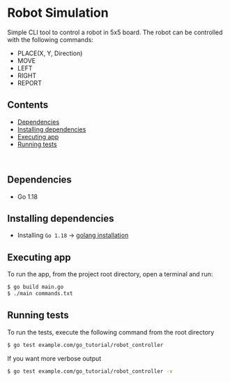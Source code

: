 # Robot Simulation
Simple CLI tool to control a robot in 5x5 board.
The robot can be controlled with the following commands:
- PLACE(X, Y, Direction)
- MOVE
- LEFT
- RIGHT
- REPORT


## Contents
- [Dependencies](#dependencies)
- [Installing dependencies](#installing-dependencies)
- [Executing app](#executing-app)
- [Running tests](#running-tests)

<br>

## Dependencies
- Go 1.18

## Installing dependencies
- Installing `Go 1.18` -> [golang installation](https://go.dev/doc/install)

## Executing app
To run the app, from the project root directory, open a terminal and run:
```bash
$ go build main.go
$ ./main commands.txt
```

## Running tests
To run the tests, execute the following command from the root directory
```bash
$ go test example.com/go_tutorial/robot_controller
```

If you want more verbose output
```bash
$ go test example.com/go_tutorial/robot_controller -v
```

